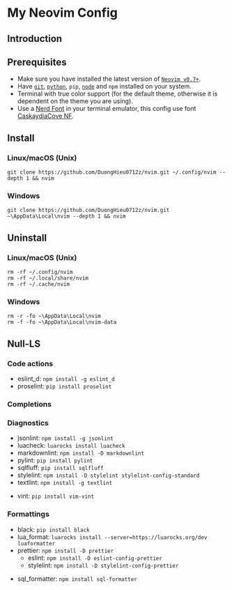 # My Neovim Config

## Introduction

## Prerequisites

- Make sure you have installed the latest version of [`Neovim v0.7+`](https://github.com/neovim/neovim/wiki/Installing-Neovim).
- Have [`git`](https://git-scm.com/downloads), [`python`](https://www.python.org/downloads/), `pip`, [`node`](https://nodejs.org/en/download/) and `npm` installed on your system.
- Terminal with true color support (for the default theme, otherwise it is dependent on the theme you are using).
- Use a [Nerd Font](https://www.nerdfonts.com/) in your terminal emulator, this config use font [CaskaydiaCove NF](https://github.com/ryanoasis/nerd-fonts/releases/download/v2.1.0/CascadiaCode.zip).

## Install

### Linux/macOS (Unix)

```
git clone https://github.com/DuongHieu0712z/nvim.git ~/.config/nvim --depth 1 && nvim
```

### Windows

```
git clone https://github.com/DuongHieu0712z/nvim.git ~\AppData\Local\nvim --depth 1 && nvim
```

## Uninstall

### Linux/macOS (Unix)

```
rm -rf ~/.config/nvim
rm -rf ~/.local/share/nvim
rm -rf ~/.cache/nvim
```

### Windows

```
rm -r -fo ~\AppData\Local\nvim
rm -f -fo ~\AppData\Local\nvim-data
```



## Null-LS

### Code actions

- eslint_d: `npm install -g eslint_d`
- proselint: `pip install proselint`
<!-- - xo: `npm install -D xo` -->

### Completions

### Diagnostics

- jsonlint: `npm install -g jsonlint`
- luacheck: `luarocks install luacheck`
- markdownlint: `npm install -D markdownlint`
- pylint: `pip install pylint`
- sqlfluff: `pip install sqlfluff`
- stylelint: `npm install -D stylelint stylelint-config-standard`
- textlint: `npm install -g textlint`
<!-- - tidy:
  - macOS: `brew install tidy-html5`
  - Windows: `choco install html-tidy`
  - Linux: `sudo apt install tidy` -->
- vint: `pip install vim-vint`
<!-- - yamllint: `pip install yamllint` -->

### Formattings

- black: `pip install black`
- lua_format: `luarocks install --server=https://luarocks.org/dev luaformatter`
- prettier: `npm install -D prettier`
  - eslint: `npm install -D eslint-config-prettier`
  - stylelint: `npm install -D stylelint-config-prettier`
<!-- - prettierd: `npm install -g @fsouza/prettierd` -->
- sql_formatter: `npm install sql-formatter`

